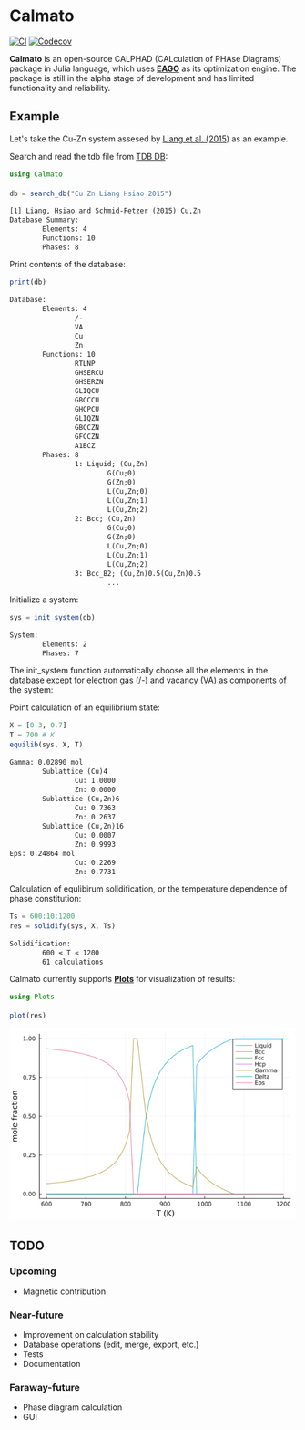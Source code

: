 # Calmato

[![CI](https://github.com/hasundue/Calmato.jl/workflows/CI/badge.svg)](https://github.com/hasundue/Calmato.jl/actions?query=workflow%3ACI)
[![Codecov](https://codecov.io/gh/hasundue/Calmato.jl/branch/master/graph/badge.svg)](https://codecov.io/gh/hasundue/Calmato.jl)

**Calmato** is an open-source CALPHAD (CALculation of PHAse Diagrams) package in Julia language, which uses [**EAGO**](https://github.com/PSORLab/EAGO.jl) as its optimization engine. The package is still in the alpha stage of development and has limited functionality and reliability.

## Example

Let's take the Cu-Zn system assesed by [Liang et al. (2015)](https://www.sciencedirect.com/science/article/abs/pii/S0364591615300250) as an example.

Search and read the tdb file from [TDB DB](https://avdwgroup.engin.brown.edu/):

```julia
using Calmato

db = search_db("Cu Zn Liang Hsiao 2015")
```

```terminal
[1] Liang, Hsiao and Schmid-Fetzer (2015) Cu,Zn 
Database Summary:
        Elements: 4
        Functions: 10
        Phases: 8
```

Print contents of the database:

```julia
print(db)
```

```terminal
Database:
        Elements: 4
                /-
                VA
                Cu
                Zn
        Functions: 10
                RTLNP
                GHSERCU
                GHSERZN
                GLIQCU
                GBCCCU
                GHCPCU
                GLIQZN
                GBCCZN
                GFCCZN
                A1BCZ
        Phases: 8
                1: Liquid; (Cu,Zn)
                        G(Cu;0)
                        G(Zn;0)
                        L(Cu,Zn;0)
                        L(Cu,Zn;1)
                        L(Cu,Zn;2)
                2: Bcc; (Cu,Zn)
                        G(Cu;0)
                        G(Zn;0)
                        L(Cu,Zn;0)
                        L(Cu,Zn;1)
                        L(Cu,Zn;2)
                3: Bcc_B2; (Cu,Zn)0.5(Cu,Zn)0.5
                        ...
```

Initialize a system:

```julia
sys = init_system(db)
```

```terminal
System:
        Elements: 2
        Phases: 7
```
The init_system function automatically choose all the elements in the database except for electron gas (/-) and vacancy (VA) as components of the system:

Point calculation of an equilibrium state:

```julia
X = [0.3, 0.7]
T = 700 # K
equilib(sys, X, T)
```

```terminal
Gamma: 0.02890 mol
        Sublattice (Cu)4
                Cu: 1.0000
                Zn: 0.0000
        Sublattice (Cu,Zn)6
                Cu: 0.7363
                Zn: 0.2637
        Sublattice (Cu,Zn)16
                Cu: 0.0007
                Zn: 0.9993
Eps: 0.24864 mol
                Cu: 0.2269
                Zn: 0.7731
```

Calculation of equlibirum solidification, or the temperature dependence of phase constitution:

```julia
Ts = 600:10:1200
res = solidify(sys, X, Ts)
```

```terminal
Solidification:
        600 ≤ T ≤ 1200
        61 calculations
```

Calmato currently supports [**Plots**](https://github.com/JuliaPlots/Plots.jl) for visualization of results:

```julia
using Plots

plot(res)
```

![solidification](docs/src/solidify.png)

## TODO

### Upcoming
- Magnetic contribution

### Near-future
- Improvement on calculation stability
- Database operations (edit, merge, export, etc.)
- Tests
- Documentation

### Faraway-future
- Phase diagram calculation
- GUI